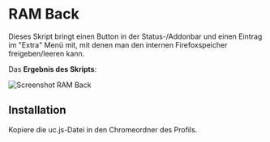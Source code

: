 # RAM Back
Dieses Skript bringt einen Button in der Status-/Addonbar und einen Eintrag im "Extra" Menü mit, mit denen man den internen Firefoxspeicher 
freigeben/leeren kann.

Das **Ergebnis des Skripts**:

![Screenshot RAM Back](https://github.com/ardiman/userChrome.js/raw/master/ramback/scr_ramback.png)

## Installation
Kopiere die uc.js-Datei in den Chromeordner des Profils.

